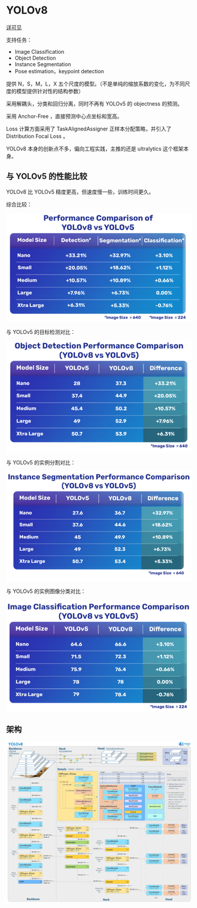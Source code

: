 # YOLOv8

[详可见](https://zhuanlan.zhihu.com/p/598566644)

支持任务：

- Image Classification
- Object Detection
- Instance Segmentation
- Pose estimation，keypoint detection

提供 N，S，M，L，X 五个尺度的模型。（不是单纯的缩放系数的变化，为不同尺度的模型提供针对性的结构参数）

采用解耦头，分类和回归分离，同时不再有 YOLOv5 的 objectness 的预测。

采用 Anchor-Free ，直接预测中心点坐标和宽高。

Loss 计算方面采用了 TaskAlignedAssigner 正样本分配策略，并引入了 Distribution Focal Loss 。

YOLOv8 本身的创新点不多，偏向工程实践，主推的还是 ultralytics 这个框架本身。

## 与 YOLOv5 的性能比较

YOLOv8 比 YOLOv5 精度更高，但速度慢一些，训练时间更久。

综合比较：

![image-20230904164457716](images/YOLOv8/image-20230904164457716.png)

与 YOLOv5 的目标检测对比：

![image-20230904164508252](images/YOLOv8/image-20230904164508252.png)

与 YOLOv5 的实例分割对比：

![image-20230904164520304](images/YOLOv8/image-20230904164520304.png)

与 YOLOv5 的实例图像分类对比：

![image-20230904164606783](images/YOLOv8/image-20230904164606783.png)

## 架构

![img](images/YOLOv8/222869864-1955f054-aa6d-4a80-aed3-92f30af28849.jpg)

